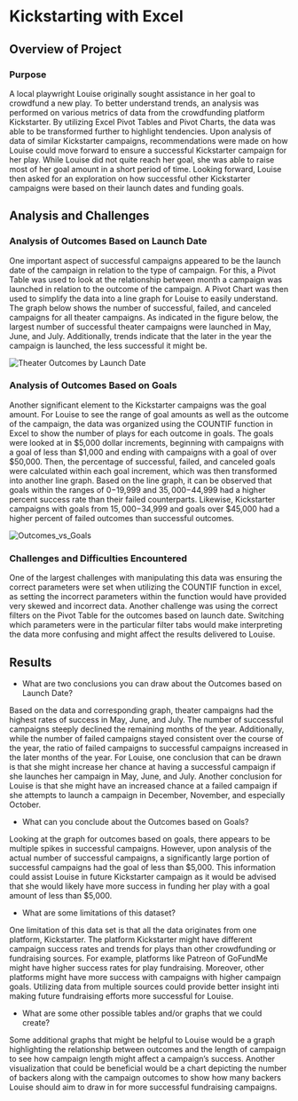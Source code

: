 # Kickstarting with Excel

## Overview of Project

### Purpose
A local playwright Louise originally sought assistance in her goal to crowdfund a new play. To better understand trends, an analysis was performed on various metrics of data from the crowdfunding platform Kickstarter. By utilizing Excel Pivot Tables and Pivot Charts, the data was able to be transformed further to highlight tendencies. Upon analysis of data of similar Kickstarter campaigns, recommendations were made on how Louise could move forward to ensure a successful Kickstarter campaign for her play. While Louise did not quite reach her goal, she was able to raise most of her goal amount in a short period of time. Looking forward, Louise then asked for an exploration on how successful other Kickstarter campaigns were based on their launch dates and funding goals. 

## Analysis and Challenges

### Analysis of Outcomes Based on Launch Date
One important aspect of successful campaigns appeared to be the launch date of the campaign in relation to the type of campaign. For this, a Pivot Table was used to look at the relationship between month a campaign was launched in relation to the outcome of the campaign. A Pivot Chart was then used to simplify the data into a line graph for Louise to easily understand. The graph below shows the number of successful, failed, and canceled campaigns for all theater campaigns. As indicated in the figure below, the largest number of successful theater campaigns were launched in May, June, and July. Additionally, trends indicate that the later in the year the campaign is launched, the less successful it might be.

![Theater Outcomes by Launch Date](https://user-images.githubusercontent.com/99554642/154868121-143ab4e1-669b-49c1-bb06-48ab5cb5aa40.png)


### Analysis of Outcomes Based on Goals
Another significant element to the Kickstarter campaigns was the goal amount. For Louise to see the range of goal amounts as well as the outcome of the campaign, the data was organized using the COUNTIF function in Excel to show the number of plays for each outcome in goals. The goals were looked at in $5,000 dollar increments, beginning with campaigns with a goal of less than $1,000 and ending with campaigns with a goal of over $50,000. Then, the percentage of successful, failed, and canceled goals were calculated within each goal increment, which was then transformed into another line graph. Based on the line graph, it can be observed that goals within the ranges of $0-$19,999 and $35,000-$44,999 had a higher percent success rate than their failed counterparts. Likewise, Kickstarter campaigns with goals from $15,000-$34,999 and goals over $45,000 had a higher percent of failed outcomes than successful outcomes.

![Outcomes_vs_Goals](https://user-images.githubusercontent.com/99554642/154868139-2f8f6b97-e17a-4110-9b58-b336d6e1b8b4.png)


### Challenges and Difficulties Encountered
One of the largest challenges with manipulating this data was ensuring the correct parameters were set when utilizing the COUNTIF function in excel, as setting the incorrect parameters within the function would have provided very skewed and incorrect data. Another challenge was using the correct filters on the Pivot Table for the outcomes based on launch date. Switching which parameters were in the particular filter tabs would make interpreting the data more confusing and might affect the results delivered to Louise.

## Results

- What are two conclusions you can draw about the Outcomes based on Launch Date?

Based on the data and corresponding graph, theater campaigns had the highest rates of success in May, June, and July. The number of successful campaigns steeply declined the remaining months of the year. Additionally, while the number of failed campaigns stayed consistent over the course of the year, the ratio of failed campaigns to successful campaigns increased in the later months of the year. For Louise, one conclusion that can be drawn is that she might increase her chance at having a successful campaign if she launches her campaign in May, June, and July. Another conclusion for Louise is that she might have an increased chance at a failed campaign if she attempts to launch a campaign in December, November, and especially October.

- What can you conclude about the Outcomes based on Goals?

Looking at the graph for outcomes based on goals, there appears to be multiple spikes in successful campaigns. However, upon analysis of the actual number of successful campaigns, a significantly large portion of successful campaigns had the goal of less than $5,000. This information could assist Louise in future Kickstarter campaign as it would be advised that she would likely have more success in funding her play with a goal amount of less than $5,000.

- What are some limitations of this dataset?

One limitation of this data set is that all the data originates from one platform, Kickstarter. The platform Kickstarter might have different campaign success rates and trends for plays than other crowdfunding or fundraising sources. For example, platforms like Patreon of GoFundMe might have higher success rates for play fundraising. Moreover, other platforms might have more success with campaigns with higher campaign goals. Utilizing data from multiple sources could provide better insight inti making future fundraising efforts more successful for Louise.

- What are some other possible tables and/or graphs that we could create?

Some additional graphs that might be helpful to Louise would be a graph highlighting the relationship between outcomes and the length of campaign to see how campaign length might affect a campaign’s success. Another visualization that could be beneficial would be a chart depicting the number of backers along with the campaign outcomes to show how many backers Louise should aim to draw in for more successful fundraising campaigns.

